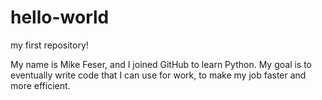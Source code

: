 # hello-world
my first repository!

My name is Mike Feser, and I joined GitHub to learn Python. My goal is to eventually write code that I can use for work, to make my job faster and more efficient.
